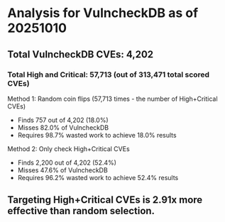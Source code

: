 # Analysis for VulncheckDB as of 20251010

## Total VulncheckDB CVEs: 4,202
### Total High and Critical: 57,713 (out of 313,471 total scored CVEs)

Method 1: Random coin flips (57,713 times - the number of High+Critical CVEs)
  - Finds 757 out of 4,202 (18.0%)
  - Misses 82.0% of VulncheckDB
  - Requires 98.7% wasted work to achieve 18.0% results

Method 2: Only check High+Critical CVEs
  - Finds 2,200 out of 4,202 (52.4%)
  - Misses 47.6% of VulncheckDB
  - Requires 96.2% wasted work to achieve 52.4% results

## Targeting High+Critical CVEs is 2.91x more effective than random selection.

